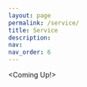 ```yaml
---
layout: page
permalink: /service/
title: Service
description: 
nav: 
nav_order: 6
---
```

<Coming Up!>
